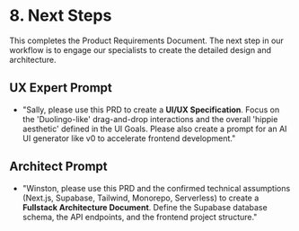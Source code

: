 # 8. Next Steps

This completes the Product Requirements Document. The next step in our workflow is to engage our specialists to create the detailed design and architecture.

## UX Expert Prompt

- "Sally, please use this PRD to create a **UI/UX Specification**. Focus on the 'Duolingo-like' drag-and-drop interactions and the overall 'hippie aesthetic' defined in the UI Goals. Please also create a prompt for an AI UI generator like v0 to accelerate frontend development."

## Architect Prompt

- "Winston, please use this PRD and the confirmed technical assumptions (Next.js, Supabase, Tailwind, Monorepo, Serverless) to create a **Fullstack Architecture Document**. Define the Supabase database schema, the API endpoints, and the frontend project structure."